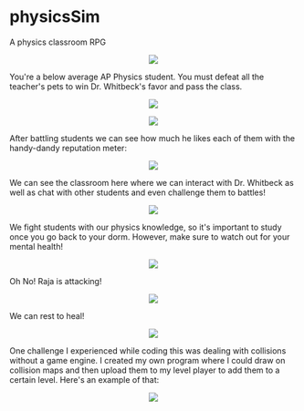 # physicsSim
 A physics classroom RPG
 <p align="center">
  <img src="https://github.com/katcday/physicsSim/blob/main/Game%20Design%20Document%20Images/Screen%20Shot%202022-05-23%20at%201.08.31%20AM.png">
</p>

 You're a below average AP Physics student. You must defeat all the teacher's pets to win Dr. Whitbeck's favor and pass the class.

 <p align="center">
  <img src="https://github.com/katcday/physicsSim/blob/main/Game%20Design%20Document%20Images/Screen%20Shot%202022-05-23%20at%201.08.37%20AM.png">
</p>

<p align="center">
  <img src="https://github.com/katcday/physicsSim/blob/main/Game%20Design%20Document%20Images/Screen%20Shot%202022-05-23%20at%201.08.42%20AM.png">
</p>

After battling students we can see how much he likes each of them with the handy-dandy reputation meter:

<p align="center">
  <img src="https://github.com/katcday/physicsSim/blob/main/Game%20Design%20Document%20Images/Screen%20Shot%202022-05-23%20at%201.08.44%20AM.png">
</p>

 We can see the classroom here where we can interact with Dr. Whitbeck as well as chat with other students and even challenge them to battles!
<p align="center">
  <img src="https://github.com/katcday/physicsSim/blob/main/Game%20Design%20Document%20Images/Screen%20Shot%202022-05-23%20at%201.08.47%20AM.png">
</p>

We fight students with our physics knowledge, so it's important to study once you go back to your dorm. However, make sure to watch out for your mental health!

 <p align="center">
  <img src="https://github.com/katcday/physicsSim/blob/main/Game%20Design%20Document%20Images/Screen%20Shot%202022-05-23%20at%201.08.51%20AM.png">
</p>

Oh No! Raja is attacking!
 <p align="center">
  <img src="https://github.com/katcday/physicsSim/blob/main/Game%20Design%20Document%20Images/Screen%20Shot%202022-05-23%20at%201.10.03%20AM.png
">
</p>

We can rest to heal!
 <p align="center">
  <img src="https://github.com/katcday/physicsSim/blob/main/Game%20Design%20Document%20Images/Screen%20Shot%202022-05-23%20at%201.08.56%20AM.png
">
</p>

One challenge I experienced while coding this was dealing with collisions without a game engine. I created my own program where I could draw on collision maps and then upload them to my level player to add them to a certain level. Here's an example of that:
 <p align="center">
  <img src="
https://github.com/katcday/physicsSim/blob/main/Game%20Design%20Document%20Images/Screen%20Shot%202022-05-23%20at%201.11.59%20AM.png
">
</p>

